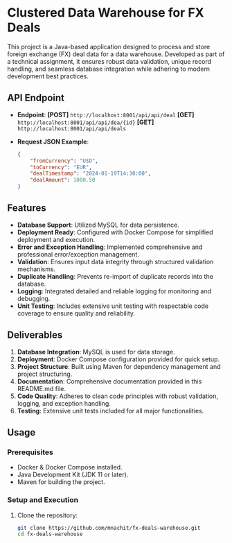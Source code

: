 # Clustered Data Warehouse for FX Deals

This project is a Java-based application designed to process and store foreign exchange (FX) deal data for a data warehouse. Developed as part of a technical assignment, it ensures robust data validation, unique record handling, and seamless database integration while adhering to modern development best practices.

## API Endpoint

- **Endpoint**:
   **[POST]** `http://localhost:8001/api/api/deal`
   **[GET]** `http://localhost:8001/api/api/dea/{id}`
   **[GET]** `http://localhost:8001/api/api/deals`

- **Request JSON Example**:

  ```json
  {
      "fromCurrency": "USD",
      "toCurrency": "EUR",
      "dealTimestamp": "2024-01-19T14:30:00",
      "dealAmount": 1000.50
  }


## Features

- **Database Support**: Utilized MySQL for data persistence.
- **Deployment Ready**: Configured with Docker Compose for simplified deployment and execution.
- **Error and Exception Handling**: Implemented comprehensive and professional error/exception management.
- **Validation**: Ensures input data integrity through structured validation mechanisms.
- **Duplicate Handling**: Prevents re-import of duplicate records into the database.
- **Logging**: Integrated detailed and reliable logging for monitoring and debugging.
- **Unit Testing**: Includes extensive unit testing with respectable code coverage to ensure quality and reliability.

## Deliverables

1. **Database Integration**: MySQL is used for data storage.
2. **Deployment**: Docker Compose configuration provided for quick setup.
3. **Project Structure**: Built using Maven for dependency management and project structuring.
4. **Documentation**: Comprehensive documentation provided in this README.md file.
5. **Code Quality**: Adheres to clean code principles with robust validation, logging, and exception handling.
6. **Testing**: Extensive unit tests included for all major functionalities.

## Usage

### Prerequisites
- Docker & Docker Compose installed.
- Java Development Kit (JDK 11 or later).
- Maven for building the project.

### Setup and Execution
1. Clone the repository:
   ```bash
   git clone https://github.com/mnachit/fx-deals-warehouse.git
   cd fx-deals-warehouse
